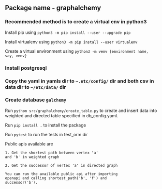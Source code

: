 ## Package name - graphalchemy

### Recommended method is to create a virtual env in python3
Install pip using `python3 -m pip install --user --upgrade pip`

Install virtualenv using `python3 -m pip install --user virtualenv`

Create a virtual environment using `python3 -m venv {environment name, say, venv}`


### Install postgresql

### Copy the yaml in yamls dir to `~.etc/config/` dir and both csv in data dir to `~/etc/data/` dir

### Create database `galchemy`

Run `python src/graphalchemy/create_table.py` 
to create and insert data into weighted and directed 
table specified in db_config.yaml.

Run `pip install .` to install the package

Run `pytest` to run the tests in test_orm dir

Public apis available are
 
    1. Get the shortest path between vertex 'a' 
    and 'b' in weighted graph
    
    2. Get the successor of vertex 'a' in directed graph
    
    You can run the available public api after importing
    openapi and calling shortest_path('b', 'f') and 
    successor('b').